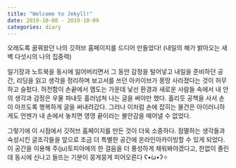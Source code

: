 ```yaml
---
title: "Welcome to Jekyll!"
date: 2019-10-08 - 2019-10-09
categories: diary
---
```

오래도록 꿈꿔왔던 나의 깃허브 홈페이지를 드디어 만들었다! (내일의 해가 밝아오는 새벽 다섯시의 나의 집중력)

일기장과 노트북을 동시에 잃어버리면서 그 동안 감정을 털어넣고 내일을 준비하던 공간, 리딩을 읽고 생각을 정리하며 보고서를 쓰던 아카이브가 몽땅 사라졌다는 것이 허무하고 슬펐다. 허전함이 손끝에서 맴도는 가운데 낯선 환경과 새로운 사람들 속에서 내 안의 생각과 감정은 우물 파내듯 흘러넘쳐 나는 글을 써야만 했다. 홀리듯 공책을 사서 손이 아프도록 행복하게 글을 써내려갔다. 그러나 이처럼 손에 잡히는 물건은 아이러니하게도 언젠가 내 손에서 놓치면 영영 끝이라는 불안감을 떼어낼 수 없었다.

그렇기에 이 시점에서 깃허브 홈페이지를 만든 것이 더욱 소중하다. 점멸하는 생각들과 숙성시킨 글조각들을 앞으로 조금 더 특별한 공간에 온라인아카이빙할 수 있게 되었다. 이 공간을 이용해 주(ju)토피아에의 한 걸음을 더 풍성하게 채워봐야겠다고, 한없이 졸린데 동시에 신나고 들뜨는 기분이 뭉게뭉게 피어오른다 ʕ•̀ω•́ʔ✧
